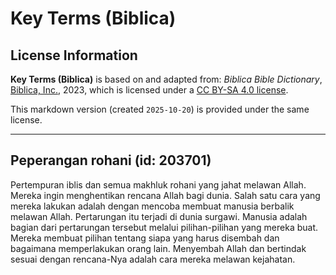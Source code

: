 # Key Terms (Biblica)

## License Information

**Key Terms (Biblica)** is based on and adapted from: _Biblica Bible Dictionary_, [Biblica, Inc.](https://www.biblica.com/), 2023, which is licensed under a [CC BY-SA 4.0 license](https://creativecommons.org/licenses/by-sa/4.0/legalcode.en).

This markdown version (created `2025-10-20`) is provided under the same license.



--------------------------------

## Peperangan rohani (id: 203701)

Pertempuran iblis dan semua makhluk rohani yang jahat melawan Allah. Mereka ingin menghentikan rencana Allah bagi dunia. Salah satu cara yang mereka lakukan adalah dengan mencoba membuat manusia berbalik melawan Allah. Pertarungan itu terjadi di dunia surgawi. Manusia adalah bagian dari pertarungan tersebut melalui pilihan\-pilihan yang mereka buat. Mereka membuat pilihan tentang siapa yang harus disembah dan bagaimana memperlakukan orang lain. Menyembah Allah dan bertindak sesuai dengan rencana\-Nya adalah cara mereka melawan kejahatan.


